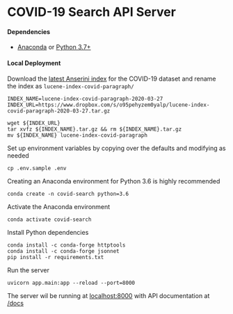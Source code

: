 # COVID-19 Search API Server

#### Dependencies
- [Anaconda](https://docs.anaconda.com/anaconda/install/) or [Python 3.7+](https://www.python.org/downloads/)

#### Local Deployment

Download the [latest Anserini index](https://github.com/castorini/anserini/blob/master/docs/experiments-covid.md)
for the COVID-19 dataset and rename the index as `lucene-index-covid-paragraph/`

```
INDEX_NAME=lucene-index-covid-paragraph-2020-03-27
INDEX_URL=https://www.dropbox.com/s/o95pehyzem0yalp/lucene-index-covid-paragraph-2020-03-27.tar.gz

wget ${INDEX_URL}
tar xvfz ${INDEX_NAME}.tar.gz && rm ${INDEX_NAME}.tar.gz
mv ${INDEX_NAME} lucene-index-covid-paragraph
```

Set up environment variables by copying over the defaults and modifying as needed

```
cp .env.sample .env
```

Creating an Anaconda environment for Python 3.6 is highly recommended

```
conda create -n covid-search python=3.6
```

Activate the Anaconda environment
```
conda activate covid-search
```

Install Python dependencies

```
conda install -c conda-forge httptools
conda install -c conda-forge jsonnet
pip install -r requirements.txt
```

Run the server

```
uvicorn app.main:app --reload --port=8000
```

The server wil be running at [localhost:8000](http://localhost:8000) with API documentation at [/docs](http://localhost:8000/docs)

